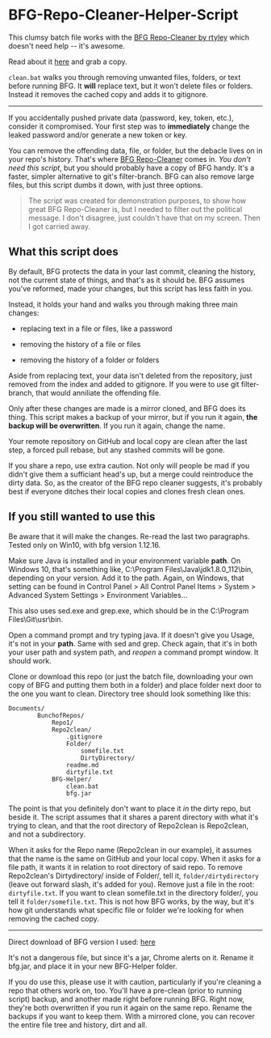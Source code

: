 # BFG-Repo-Cleaner-Helper-Script

This clumsy batch file works with the [BFG Repo-Cleaner by rtyley](https://github.com/rtyley/bfg-repo-cleaner) which doesn't need help -- it's awesome.

Read about it [here](https://rtyley.github.io/bfg-repo-cleaner/) and grab a copy.

`clean.bat` walks you through removing unwanted files, folders, or text before running BFG.  It **will** replace text, but it won't delete files or folders.  Instead it removes the cached copy and adds it to gitignore.

***

If you accidentally pushed private data (password, key, token, etc.), consider it compromised.  Your first step was to **immediately** change the leaked password and/or generate a new token or key.

You can remove the offending data, file, or folder, but the debacle lives on in your repo's history.  That's where [BFG Repo-Cleaner](https://rtyley.github.io/bfg-repo-cleaner/) comes in.  *You don't need this script*, but you should probably have a copy of BFG handy.  It's a faster, simpler alternative to git's filter-branch.  BFG can also remove large files, but this script dumbs it down, with just three options.

>The script was created for demonstration purposes, to show how great BFG Repo-Cleaner is, but I needed to filter out the political message.  I don't disagree, just couldn't have that on my screen.  Then I got carried away.

## What this script does

By default, BFG protects the data in your last commit, cleaning the history, not the current state of things, and that's as it should be.  BFG assumes you've reformed, made your changes, but this script has less faith in you.

Instead, it holds your hand and walks you through making three main changes:

* replacing text in a file or files, like a password

* removing the history of a file or files

* removing the history of a folder or folders

Aside from replacing text, your data isn't deleted from the repository, just removed from the index and added to gitignore.  If you were to use git filter-branch, that would anniliate the offending file.

Only after these changes are made is a mirror cloned, and BFG does its thing.
This script makes a backup of your mirror, but if you run it again, **the backup will be overwritten**.  If you run it again, change the name.

Your remote repository on GitHub and local copy are clean after the last step, a forced pull rebase, but any stashed commits will be gone.

If you share a repo, use extra caution.  Not only will people be mad if you didn't give them a sufficiant head's up, but a merge could reintroduce the dirty data.  So, as the creator of the BFG repo cleaner suggests, it's probably best if everyone ditches their local copies and clones fresh clean ones.

## If you still wanted to use this

Be aware that it will make the changes.  Re-read the last two paragraphs.  Tested only on Win10, with bfg version 1.12.16.

Make sure Java is installed and in your environment variable **path**.  On Windows 10, that's something like, C:\Program Files\Java\jdk1.8.0_112\bin, depending on your version. Add it to the path. Again, on Windows, that setting can be found in Control Panel > All Control Panel Items > System > Advanced System Settings > Environment Variables...

This also uses sed.exe and grep.exe, which should be in the C:\Program Files\Git\usr\bin.

Open a command prompt and try typing java.  If it doesn't give you Usage, it's not in your **path**.  Same with sed and grep.  Check again, that it's in both your user path and system path, and *reopen* a command prompt window.  It should work.

Clone or download this repo (or just the batch file, downloading your own copy of BFG and putting them both in a folder) and place folder next door to the one you want to clean.  Directory tree should look something like this:

```crystal
Documents/
        BunchofRepos/
            Repo1/
            Repo2clean/
                .gitignore
                Folder/
                    somefile.txt
                    DirtyDirectory/
                readme.md
                dirtyfile.txt
            BFG-Helper/
                clean.bat
                bfg.jar
```

The point is that you definitely don't want to place it *in* the dirty repo, but beside it.  The script assumes that it shares a parent directory with what it's trying to clean, and that the root directory of Repo2clean is Repo2clean, and not a subdirectory.

When it asks for the Repo name (Repo2clean in our example), it assumes that the name is the same on GitHub and your local copy.  When it asks for a file path, it wants it in relation to root directory of said repo.  To remove Repo2clean's Dirtydirectory/ inside of Folder/, tell it, `folder/dirtydirectory` (leave out forward slash, it's added for you).  Remove just a file in the root: `dirtyfile.txt`.  If you want to clean somefile.txt in the directory folder/, you tell it `folder/somefile.txt`.  This is not how BFG works, by the way, but it's how git understands what specific file or folder we're looking for when removing the cached copy.

***

Direct download of BFG version I used: [here](http://repo1.maven.org/maven2/com/madgag/bfg/1.12.16/bfg-1.12.16.jar)

It's not a dangerous file, but since it's a jar, Chrome alerts on it.  Rename it bfg.jar, and place it in your new BFG-Helper folder.

If you do use this, please use it with caution, particularly if you're cleaning a repo that others work on, too.  You'll have a pre-clean (prior to running script) backup, and another made right before running BFG.  Right now, they're both overwritten if you run it again on the same repo.  Rename the backups if you want to keep them. With a mirrored clone, you can recover the entire file tree and history, dirt and all.